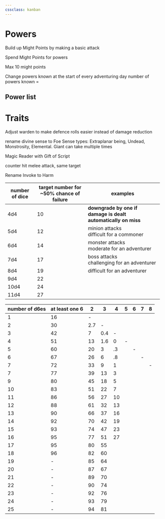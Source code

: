 ```yaml
---
cssclass: kanban
---
```

# Powers

Build up Might Points by making a basic attack

Spend Might Points for powers

Max 10 might points

Change powers known at the start of every adventuring day
number of powers known = 

## Power list
# Traits
Adjust warden to make defence rolls easier instead of damage reduction

rename divine sense to Foe Sense
types: Extraplanar being, Undead, Monstrosity, Elemental. Giant
can take multiple times

Magic Reader with Gift of Script

counter hit melee attack, same target

Rename Invoke to Harm


| number of dice | target number for ~50% chance of failure | examples                                                      |
| -------------- | ---------------------------------------- | ------------------------------------------------------------- |
| 4d4            | 10                                       | **downgrade by one if damage is dealt automatically on miss** |
| 5d4            | 12                                       | minion attacks <br> difficult for a commoner                  |
| 6d4            | 14                                       | monster attacks <br> moderate for an adventurer               |
| 7d4            | 17                                       | boss attacks <br> challenging for an adventurer               |
| 8d4            | 19                                       | difficult for an adventurer                                   |
| 9d4            | 22                                       |                                                               |
| 10d4           | 24                                       |                                                               |
| 11d4           | 27                                       |                                                               |

| number of d6es | at least one 6 | 2   | 3   | 4   | 5   | 6   | 7   | 8   |
| -------------- | -------------- | --- | --- | --- | --- | --- | --- | --- |
| 1              | 16             | -   |     |     |     |     |     |     |
| 2              | 30             | 2.7 | -   |     |     |     |     |     |
| 3              | 42             | 7   | 0.4 | -   |     |     |     |     |
| 4              | 51             | 13  | 1.6 | 0   | -   |     |     |     |
| 5              | 60             | 20  | 3   | .3  |     | -   |     |     |
| 6              | 67             | 26  | 6   | .8  |     |     | -   |     |
| 7              | 72             | 33  | 9   | 1  |     |     |     | -   |
| 7              | 77             | 39  | 13  |  3   |     |     |     |     |
| 9              | 80             | 45  | 18  | 5    |     |     |     |     |
| 10             | 83             | 51  | 22  |   7  |     |     |     |     |
| 11             | 86             | 56  | 27  |    10 |     |     |     |     |
| 12             | 88             | 61  | 32  |   13  |     |     |     |     |
| 13             | 90             | 66  | 37  |  16   |     |     |     |     |
| 14             | 92             | 70  | 42  |   19  |     |     |     |     |
| 15             | 93             | 74  | 47  |   23  |     |     |     |     |
| 16             | 95             | 77  | 51  |   27 |     |     |     |     |
| 17             | 95             | 80  | 55  |     |     |     |     |     |
| 18             | 96             | 82  | 60  |     |     |     |     |     |
| 19             | -              | 85  | 64  |     |     |     |     |     |
| 20             | -              | 87  | 67  |     |     |     |     |     |
| 21             | -              | 89  | 70  |     |     |     |     |     |
| 22             | -              | 90  | 74  |     |     |     |     |     |
| 23             | -              | 92  | 76  |     |     |     |     |     |
| 24             | -              | 93  | 79  |     |     |     |     |     |
| 25             | -              | 94  | 81  |     |     |     |     |     |
